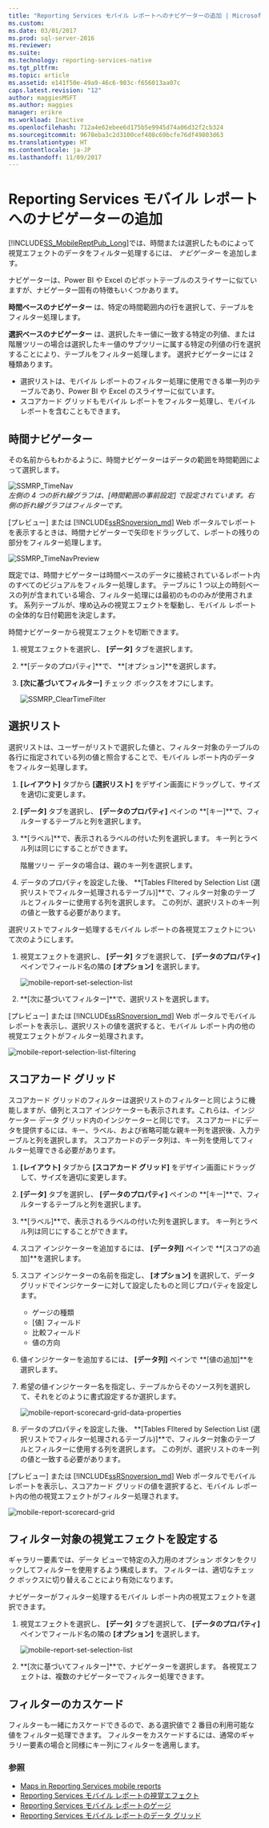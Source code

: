 ```yaml
---
title: "Reporting Services モバイル レポートへのナビゲーターの追加 | Microsoft Docs"
ms.custom: 
ms.date: 03/01/2017
ms.prod: sql-server-2016
ms.reviewer: 
ms.suite: 
ms.technology: reporting-services-native
ms.tgt_pltfrm: 
ms.topic: article
ms.assetid: e141f50e-49a9-46c6-983c-f656013aa07c
caps.latest.revision: "12"
author: maggiesMSFT
ms.author: maggies
manager: erikre
ms.workload: Inactive
ms.openlocfilehash: 712a4e62ebee6d175b5e9945d74a06d32f2cb324
ms.sourcegitcommit: 9678eba3c2d3100cef408c69bcfe76df49803d63
ms.translationtype: HT
ms.contentlocale: ja-JP
ms.lasthandoff: 11/09/2017
---
```

# <a name="add-navigators-to-reporting-services-mobile-reports"></a>Reporting Services モバイル レポートへのナビゲーターの追加
[!INCLUDE[SS_MobileReptPub_Long](../../includes/ss-mobilereptpub-long.md)]では、時間または選択したものによって視覚エフェクトのデータをフィルター処理するには、 *ナビゲーター* を追加します。 

ナビゲーターは、Power BI や Excel のピボットテーブルのスライサーに似ていますが、ナビゲーター固有の特徴もいくつかあります。

**時間ベースのナビゲーター** は、特定の時間範囲内の行を選択して、テーブルをフィルター処理します。 

**選択ベースのナビゲーター** は、選択したキー値に一致する特定の列値、または階層ツリーの場合は選択したキー値のサブツリーに属する特定の列値の行を選択することにより、テーブルをフィルター処理します。 選択ナビゲーターには 2 種類あります。
* 選択リストは、モバイル レポートのフィルター処理に使用できる単一列のテーブルであり、Power BI や Excel のスライサーに似ています。
* スコアカード グリッドもモバイル レポートをフィルター処理し、モバイル レポートを含むこともできます。 
  
## <a name="time-navigators"></a>時間ナビゲーター   
  
その名前からもわかるように、時間ナビゲーターはデータの範囲を時間範囲によって選択します。   
  
![SSMRP_TimeNav](../../reporting-services/mobile-reports/media/ssmrp-timenav.png)  
*左側の 4 つの折れ線グラフは、[時間範囲の事前設定] で設定されています。右側の折れ線グラフはフィルターです。*  
  
[プレビュー] または [!INCLUDE[ssRSnoversion_md](../../includes/ssrsnoversion-md.md)] Web ポータルでレポートを表示するときは、時間ナビゲーターで矢印をドラッグして、レポートの残りの部分をフィルター処理します。  
  
![SSMRP_TimeNavPreview](../../reporting-services/mobile-reports/media/ssmrp-timenavpreview.png)  
  
既定では、時間ナビゲーターは時間ベースのデータに接続されているレポート内のすべてのビジュアルをフィルター処理します。 テーブルに 1 つ以上の時刻ベースの列が含まれている場合、フィルター処理には最初のもののみが使用されます。 系列テーブルが、埋め込みの視覚エフェクトを駆動し、モバイル レポートの全体的な日付範囲を決定します。  
  
時間ナビゲーターから視覚エフェクトを切断できます。   
1. 視覚エフェクトを選択し、 **[データ]** タブを選択します。  
2. **[データのプロパティ]**で、 **[オプション]**を選択します。  
3. **[次に基づいてフィルター]** チェック ボックスをオフにします。  
  
   ![SSMRP_ClearTimeFilter](../../reporting-services/mobile-reports/media/ssmrp-cleartimefilter.png)  
  
## <a name="selection-lists"></a>選択リスト   
  
選択リストは、ユーザーがリストで選択した値と、フィルター対象のテーブルの各行に指定されている列の値と照合することで、モバイル レポート内のデータをフィルター処理します。 

1. **[レイアウト]** タブから **[選択リスト]** をデザイン画面にドラッグして、サイズを適切に変更します。

2. **[データ]** タブを選択し、 **[データのプロパティ]** ペインの **[キー]**で、フィルターするテーブルと列を選択します。 

3. **[ラベル]**で、表示されるラベルの付いた列を選択します。 キー列とラベル列は同じにすることができます。  
  
   階層ツリー データの場合は、親のキー列を選択します。  
  
4. データのプロパティを設定した後、 **[Tables FIltered by Selection List (選択リストでフィルター処理されるテーブル)]**で、フィルター対象のテーブルとフィルターに使用する列を選択します。 この列が、選択リストのキー列の値と一致する必要があります。 

選択リストでフィルター処理するモバイル レポートの各視覚エフェクトについて次のようにします。

1. 視覚エフェクトを選択し、 **[データ]** タブを選択して、 **[データのプロパティ]** ペインでフィールド名の隣の **[オプション]** を選択します。

   ![mobile-report-set-selection-list](../../reporting-services/mobile-reports/media/mobile-report-set-selection-list.png)

2. **[次に基づいてフィルター]**で、選択リストを選択します。

[プレビュー] または [!INCLUDE[ssRSnoversion_md](../../includes/ssrsnoversion-md.md)] Web ポータルでモバイル レポートを表示し、選択リストの値を選択すると、モバイル レポート内の他の視覚エフェクトがフィルター処理されます。

![mobile-report-selection-list-filtering](../../reporting-services/mobile-reports/media/mobile-report-selection-list-filtering.png) 
     
## <a name="scorecard-grid"></a>スコアカード グリッド  
  
スコアカード グリッドのフィルターは選択リストのフィルターと同じように機能しますが、値列とスコア インジケーターも表示されます。これらは、インジケーター データ グリッド内のインジケーターと同じです。 スコアカードにデータを提供するには、キー、ラベル、および省略可能な親キー列を選択後、入力テーブルと列を選択します。 スコアカードのデータ列は、キー列を使用してフィルター処理できる必要があります。  

1. **[レイアウト]** タブから **[スコアカード グリッド]** をデザイン画面にドラッグして、サイズを適切に変更します。

2. **[データ]** タブを選択し、 **[データのプロパティ]** ペインの **[キー]**で、フィルターするテーブルと列を選択します。 

3. **[ラベル]**で、表示されるラベルの付いた列を選択します。 キー列とラベル列は同じにすることができます。  
  
4. スコア インジケーターを追加するには、 **[データ列]** ペインで **[スコアの追加]**を選択します。   
  
5. スコア インジケーターの名前を指定し、 **[オプション]** を選択して、データ グリッドでインジケーターに対して設定したものと同じプロパティを設定します。  
  
   * ゲージの種類
   * [値] フィールド
   * 比較フィールド
   * 値の方向
  
6. 値インジケーターを追加するには、 **[データ列]** ペインで **[値の追加]**を選択します。

7. 希望の値インジケーター名を指定し、テーブルからそのソース列を選択して、それをどのように書式設定するか選択します。  

   ![mobile-report-scorecard-grid-data-properties](../../reporting-services/mobile-reports/media/mobile-report-scorecard-grid-data-properties.png)

8. データのプロパティを設定した後、 **[Tables FIltered by Selection List (選択リストでフィルター処理されるテーブル)]**で、フィルター対象のテーブルとフィルターに使用する列を選択します。 この列が、選択リストのキー列の値と一致する必要があります。 

[プレビュー] または [!INCLUDE[ssRSnoversion_md](../../includes/ssrsnoversion-md.md)] Web ポータルでモバイル レポートを表示し、スコアカード グリッドの値を選択すると、モバイル レポート内の他の視覚エフェクトがフィルター処理されます。

![mobile-report-scorecard-grid](../../reporting-services/mobile-reports/media/mobile-report-scorecard-grid.png)
    
## <a name="set-which-visualizations-are-filtered"></a>フィルター対象の視覚エフェクトを設定する  
  
ギャラリー要素では、データ ビューで特定の入力用のオプション ボタンをクリックしてフィルターを使用するよう構成します。 フィルターは、適切なチェック ボックスに切り替えることにより有効になります。  

ナビゲーターがフィルター処理するモバイル レポート内の視覚エフェクトを選択できます。

1. 視覚エフェクトを選択し、 **[データ]** タブを選択して、 **[データのプロパティ]** ペインでフィールド名の隣の **[オプション]** を選択します。

   ![mobile-report-set-selection-list](../../reporting-services/mobile-reports/media/mobile-report-set-selection-list.png)

2. **[次に基づいてフィルター]**で、ナビゲーターを選択します。 各視覚エフェクトは、複数のナビゲーターでフィルター処理できます。
  
## <a name="cascading-filters"></a>フィルターのカスケード   
  
フィルターも一緒にカスケードできるので、ある選択値で 2 番目の利用可能な値をフィルター処理できます。 フィルターをカスケードするには、通常のギャラリー要素の場合と同様にキー列にフィルターを適用します。  

### <a name="see-also"></a>参照 
  
* [Maps in Reporting Services mobile reports](../../reporting-services/mobile-reports/maps-in-reporting-services-mobile-reports.md)
* [Reporting Services モバイル レポートの視覚エフェクト](../../reporting-services/mobile-reports/add-visualizations-to-reporting-services-mobile-reports.md)
* [Reporting Services モバイル レポートのゲージ](../../reporting-services/mobile-reports/add-gauges-to-mobile-reports-reporting-services.md)
* [Reporting Services モバイル レポートのデータ グリッド](../../reporting-services/mobile-reports/add-data-grids-to-mobile-reports-reporting-services.md)  
